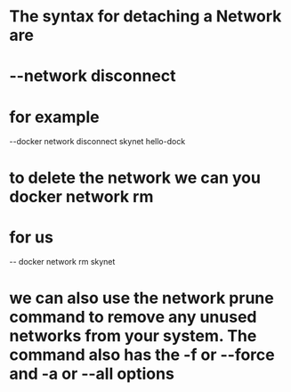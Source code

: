 # The syntax for detaching a Network are 
# --network disconnect <network identifier> <container identifier>
# for example 
--docker network disconnect skynet hello-dock

# to delete the network we can you docker network rm <network identifier>
# for us 
-- docker network rm skynet 
# we can also use the network prune command to remove any unused networks from your system. The command also has the -f or --force and -a or --all options